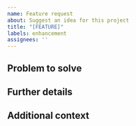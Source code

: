 ```yaml
---
name: Feature request
about: Suggest an idea for this project
title: "[FEATURE]"
labels: enhancement
assignees: ''
---
```


## Problem to solve
[//]: # "A clear and concise description of what the problem is"


## Further details
[//]: # "A clear and concise description of what you want to be documented."


## Additional context
[//]: # "Add any other context or screenshots about the feature request here."
